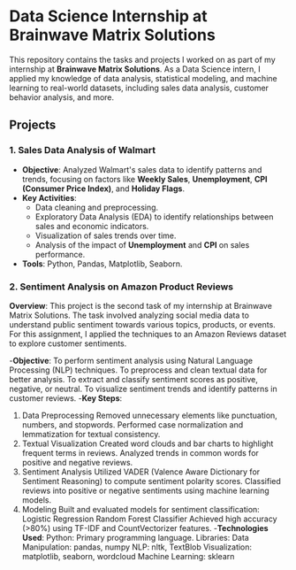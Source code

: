 # Data Science Internship at Brainwave Matrix Solutions

This repository contains the tasks and projects I worked on as part of my internship at **Brainwave Matrix Solutions**. As a Data Science intern, I applied my knowledge of data analysis, statistical modeling, and machine learning to real-world datasets, including sales data analysis, customer behavior analysis, and more.

## Projects

### 1. **Sales Data Analysis of Walmart**
   - **Objective**: Analyzed Walmart's sales data to identify patterns and trends, focusing on factors like **Weekly Sales**, **Unemployment**, **CPI (Consumer Price Index)**, and **Holiday Flags**.
   - **Key Activities**:
     - Data cleaning and preprocessing.
     - Exploratory Data Analysis (EDA) to identify relationships between sales and economic indicators.
     - Visualization of sales trends over time.
     - Analysis of the impact of **Unemployment** and **CPI** on sales performance.
   - **Tools**: Python, Pandas, Matplotlib, Seaborn.
### 2. Sentiment Analysis on Amazon Product Reviews
   **Overview**:
   This project is the second task of my internship at Brainwave Matrix Solutions. The task involved analyzing social media data to understand public sentiment towards various topics, products, or events. For this assignment, I applied the techniques to an Amazon Reviews dataset to explore customer sentiments.
   
   -**Objective**:
   To perform sentiment analysis using Natural Language Processing (NLP) techniques.
   To preprocess and clean textual data for better analysis.
   To extract and classify sentiment scores as positive, negative, or neutral.
   To visualize sentiment trends and identify patterns in customer reviews.
   -**Key Steps**:
   1. Data Preprocessing
   Removed unnecessary elements like punctuation, numbers, and stopwords.
   Performed case normalization and lemmatization for textual consistency.
   2. Textual Visualization
   Created word clouds and bar charts to highlight frequent terms in reviews.
   Analyzed trends in common words for positive and negative reviews.
   3. Sentiment Analysis
   Utilized VADER (Valence Aware Dictionary for Sentiment Reasoning) to compute sentiment polarity scores.
   Classified reviews into positive or negative sentiments using machine learning models.
   4. Modeling
   Built and evaluated models for sentiment classification:
   Logistic Regression
   Random Forest Classifier
   Achieved high accuracy (>80%) using TF-IDF and CountVectorizer features.
   -**Technologies Used**:
   Python: Primary programming language.
   Libraries:
   Data Manipulation: pandas, numpy
   NLP: nltk, TextBlob
   Visualization: matplotlib, seaborn, wordcloud
   Machine Learning: sklearn
